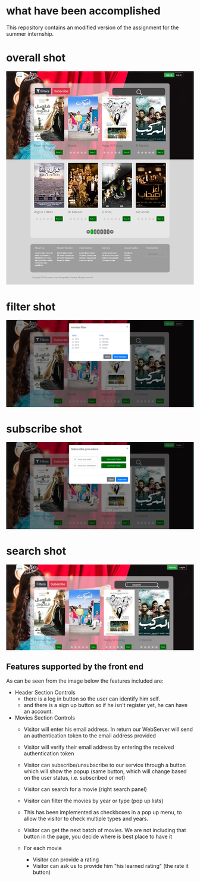 # what have been accomplished
This repository contains an modified version of the assignment for the summer internship.


# overall shot
![alt text](task_complete.png)

# filter shot
![alt text](filter_shot.PNG)

# subscribe shot
![alt text](subscribe_shot.PNG)

# search shot
![alt text](search_shot.PNG)

## Features supported by the front end 
As can be seen from the image below the features included are: 
 - Header Section Controls
   - there is a log in button so the user can identify him self.
   - and there is a sign up button so if he isn't register yet, he can have an account.
 - Movies Section Controls 
   - Visitor will enter his email address. In return our WebServer will send an authentication token to the email address provided
   - Visitor will verify their email address by entering the received authentication token 
   - Visitor can subscribe/unsubscribe to our service through a button which will show the popup (same button, which will change based on the user status, i.e. subscribed or not)
  
   - Visitor can search for a movie (right search panel)
   - Visitor can filter the movies by year or type (pop up lists)
   - This has been implemented as checkboxes in a pop up menu, to allow the visitor to check multiple types and years. 

   - Visitor can get the next batch of movies. We are not including that button in the page, you decide where is best place to have it 
   - For each movie
     - Visitor can provide a rating 
     - Visitor can ask us to provide him "his learned rating" (the rate it button)



